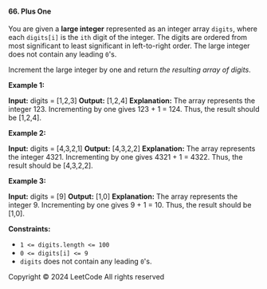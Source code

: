 #### 66\. Plus One

You are given a **large integer** represented as an integer array `digits`, where each `digits[i]` is the `ith` digit of the integer. The digits are ordered from most significant to least significant in left-to-right order. The large integer does not contain any leading `0`'s.

Increment the large integer by one and return _the resulting array of digits_.

**Example 1:**

**Input:** digits = \[1,2,3\]
**Output:** \[1,2,4\]
**Explanation:** The array represents the integer 123.
Incrementing by one gives 123 + 1 = 124.
Thus, the result should be \[1,2,4\].

**Example 2:**

**Input:** digits = \[4,3,2,1\]
**Output:** \[4,3,2,2\]
**Explanation:** The array represents the integer 4321.
Incrementing by one gives 4321 + 1 = 4322.
Thus, the result should be \[4,3,2,2\].

**Example 3:**

**Input:** digits = \[9\]
**Output:** \[1,0\]
**Explanation:** The array represents the integer 9.
Incrementing by one gives 9 + 1 = 10.
Thus, the result should be \[1,0\].

**Constraints:**

*   `1 <= digits.length <= 100`
*   `0 <= digits[i] <= 9`
*   `digits` does not contain any leading `0`'s.

Copyright ©️ 2024 LeetCode All rights reserved